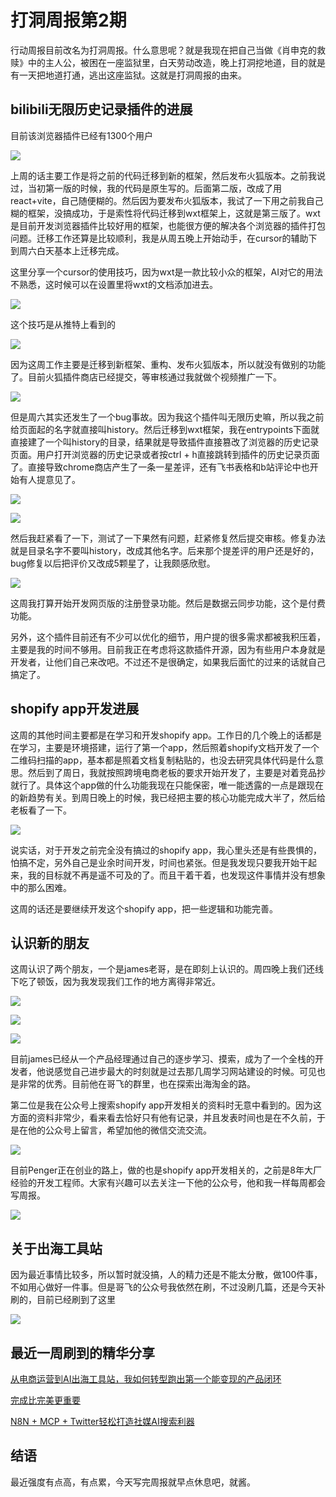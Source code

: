 # 打洞周报第2期

行动周报目前改名为打洞周报。什么意思呢？就是我现在把自己当做《肖申克的救赎》中的主人公，被困在一座监狱里，白天劳动改造，晚上打洞挖地道，目的就是有一天把地道打通，逃出这座监狱。这就是打洞周报的由来。

## bilibili无限历史记录插件的进展

目前该浏览器插件已经有1300个用户

![](https://cdn.mundane.ink/202505192051549.png)

上周的话主要工作是将之前的代码迁移到新的框架，然后发布火狐版本。之前我说过，当初第一版的时候，我的代码是原生写的。后面第二版，改成了用react+vite，自己随便糊的。然后因为要发布火狐版本，我试了一下用之前我自己糊的框架，没搞成功，于是索性将代码迁移到wxt框架上，这就是第三版了。wxt是目前开发浏览器插件比较好用的框架，也能很方便的解决各个浏览器的插件打包问题。迁移工作还算是比较顺利，我是从周五晚上开始动手，在cursor的辅助下到周六白天基本上迁移完成。

这里分享一个cursor的使用技巧，因为wxt是一款比较小众的框架，AI对它的用法不熟悉，这时候可以在设置里将wxt的文档添加进去。

![](https://cdn.mundane.ink/202505192100089.png)

这个技巧是从推特上看到的

![](https://cdn.mundane.ink/202505192102257.png)

因为这周工作主要是迁移到新框架、重构、发布火狐版本，所以就没有做别的功能了。目前火狐插件商店已经提交，等审核通过我就做个视频推广一下。

![](https://cdn.mundane.ink/202505192106075.png)

但是周六其实还发生了一个bug事故。因为我这个插件叫无限历史嘛，所以我之前给页面起的名字就直接叫history。然后迁移到wxt框架，我在entrypoints下面就直接建了一个叫history的目录，结果就是导致插件直接篡改了浏览器的历史记录页面。用户打开浏览器的历史记录或者按ctrl + h直接跳转到插件的历史记录页面了。直接导致chrome商店产生了一条一星差评，还有飞书表格和b站评论中也开始有人提意见了。

![](https://cdn.mundane.ink/202505192116231.jpg)

![](https://cdn.mundane.ink/202505192115223.png)

然后我赶紧看了一下，测试了一下果然有问题，赶紧修复然后提交审核。修复办法就是目录名字不要叫history，改成其他名字。后来那个提差评的用户还是好的，bug修复以后把评价又改成5颗星了，让我颇感欣慰。

![](https://cdn.mundane.ink/202505192124868.jpg)

这周我打算开始开发网页版的注册登录功能。然后是数据云同步功能，这个是付费功能。

另外，这个插件目前还有不少可以优化的细节，用户提的很多需求都被我积压着，主要是我的时间不够用。目前我正在考虑将这款插件开源，因为有些用户本身就是开发者，让他们自己来改吧。不过还不是很确定，如果我后面忙的过来的话就自己搞定了。

## shopify app开发进展

这周的其他时间主要都是在学习和开发shopify app。工作日的几个晚上的话都是在学习，主要是环境搭建，运行了第一个app，然后照着shopify文档开发了一个二维码扫描的app，基本都是照着文档复制粘贴的，也没去研究具体代码是什么意思。然后到了周日，我就按照跨境电商老板的要求开始开发了，主要是对着竞品抄就行了。具体这个app做的什么功能我现在只能保密，唯一能透露的一点是跟现在的新趋势有关。到周日晚上的时候，我已经把主要的核心功能完成大半了，然后给老板看了一下。

![](https://cdn.mundane.ink/202505192152632.jpg)

说实话，对于开发之前完全没有搞过的shopify app，我心里头还是有些畏惧的，怕搞不定，另外自己是业余时间开发，时间也紧张。但是我发现只要我开始干起来，我的目标就不再是遥不可及的了。而且干着干着，也发现这件事情并没有想象中的那么困难。

这周的话还是要继续开发这个shopify app，把一些逻辑和功能完善。

## 认识新的朋友

这周认识了两个朋友，一个是james老哥，是在即刻上认识的。周四晚上我们还线下吃了顿饭，因为我发现我们工作的地方离得非常近。

![](https://cdn.mundane.ink/202505192202516.jpg)

![](https://cdn.mundane.ink/202505192202845.png)

![](https://cdn.mundane.ink/202505192202358.jpg)

目前james已经从一个产品经理通过自己的逐步学习、摸索，成为了一个全栈的开发者，他说感觉自己进步最大的时刻就是过去那几周学习网站建设的时候。可见也是非常的优秀。目前他在哥飞的群里，也在探索出海淘金的路。

第二位是我在公众号上搜索shopify app开发相关的资料时无意中看到的。因为这方面的资料非常少，看来看去恰好只有他有记录，并且发表时间也是在不久前，于是在他的公众号上留言，希望加他的微信交流交流。

![](https://cdn.mundane.ink/202505192209302.jpg)

目前Penger正在创业的路上，做的也是shopify app开发相关的，之前是8年大厂经验的开发工程师。大家有兴趣可以去关注一下他的公众号，他和我一样每周都会写周报。

![](https://cdn.mundane.ink/202505192212828.jpg)

## 关于出海工具站

因为最近事情比较多，所以暂时就没搞，人的精力还是不能太分散，做100件事，不如用心做好一件事。但是哥飞的公众号我依然在刷，不过没刷几篇，还是今天补刷的，目前已经刷到了这里

![](https://cdn.mundane.ink/202505192220269.png)

## 最近一周刷到的精华分享

[从电商运营到AI出海工具站，我如何转型跑出第一个能变现的产品闭环](https://mp.weixin.qq.com/s/LV6X6Udk5KJb3yo5smtNLA)

[完成比完美更重要](https://mp.weixin.qq.com/s/WuQpiabscDR3AEEnWV7O4Q)

[N8N + MCP + Twitter轻松打造社媒AI搜索利器](https://mp.weixin.qq.com/s/sq5MaftJhmSBhPFGuWUF7Q)

## 结语

最近强度有点高，有点累，今天写完周报就早点休息吧，就酱。
